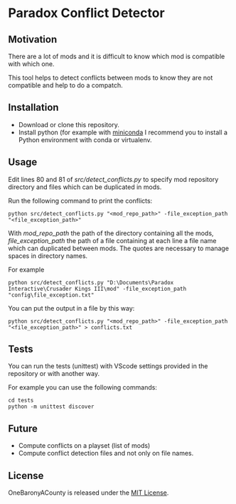 # Paradox Conflict Detector

## Motivation

There are a lot of mods and it is difficult to know which mod is compatible with which one.

This tool helps to detect conflicts between mods to know they are not compatible and help to do a compatch.

## Installation

* Download or clone this repository.
* Install python (for example with [miniconda](https://docs.conda.io/en/latest/miniconda.html)
I recommend you to install a Python environment with conda or virtualenv.

## Usage

Edit lines 80 and 81 of *src/detect_conflicts.py* to specify mod repository directory and files which can be duplicated in mods.

Run the following command to print the conflicts:

```
python src/detect_conflicts.py "<mod_repo_path>" -file_exception_path "<file_exception_path>"
```

With *mod_repo_path* the path of the directory containing all the mods,
*file_exception_path* the path of a file containing at each line a file name which can duplicated between mods.
The quotes are necessary to manage spaces in directory names.

For example

```
python src/detect_conflicts.py "D:\Documents\Paradox Interactive\Crusader Kings III\mod" -file_exception_path "config\file_exception.txt"
```

You can put the output in a file by this way:

```
python src/detect_conflicts.py "<mod_repo_path>" -file_exception_path "<file_exception_path>" > conflicts.txt
```

## Tests

You can run the tests (unittest) with VScode settings provided in the repository or with another way.

For example you can use the following commands:

```
cd tests
python -m unittest discover
```

## Future

- Compute conflicts on a playset (list of mods)
- Compute conflict detection files and not only on file names.

## License

OneBaronyACounty is released under the [MIT License](http://www.opensource.org/licenses/MIT).
